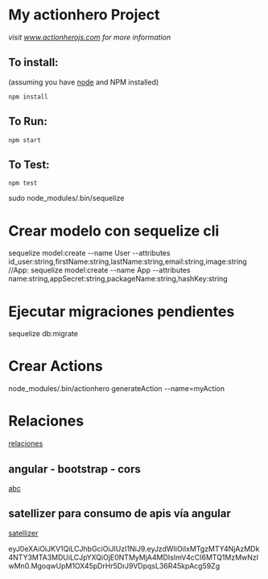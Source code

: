 # My actionhero Project

*visit www.actionherojs.com for more information*

## To install:
(assuming you have [node](http://nodejs.org/) and NPM installed)

`npm install`

## To Run:
`npm start`

## To Test:
`npm test`

sudo node_modules/.bin/sequelize 

# Crear modelo con sequelize cli

sequelize model:create --name User --attributes id_user:string,firstName:string,lastName:string,email:string,image:string
//App: 
sequelize model:create --name App --attributes name:string,appSecret:string,packageName:string,hashKey:string


# Ejecutar migraciones pendientes

sequelize db:migrate

# Crear Actions

node_modules/.bin/actionhero generateAction --name=myAction

# Relaciones

[relaciones](http://stackoverflow.com/questions/22958683/how-to-implement-many-to-many-association-in-sequelize)

## angular - bootstrap - cors

[abc](https://github.com/evantahler/actionhero-angular-bootstrap-cors-csrf)

## satellizer para consumo de apis vía angular
[satellizer](https://github.com/sahat/satellizer)


eyJ0eXAiOiJKV1QiLCJhbGciOiJIUzI1NiJ9.eyJzdWIiOiIxMTgzMTY4NjAzMDk4NTY3MTA3MDUiLCJpYXQiOjE0NTMyMjA4MDIsImV4cCI6MTQ1MzMwNzIwMn0.MgoqwUpM1OX45pDrHr5DrJ9VDpqsL36R45kpAcg59Zg